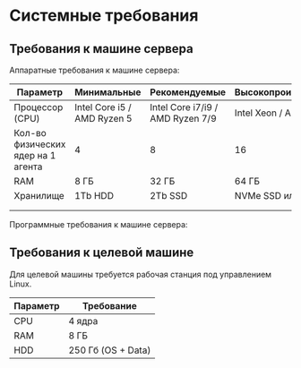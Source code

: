 # Системные требования


## Требования к машине сервера 

Аппаратные требования к машине сервера:

| Параметр         | Минимальные                    | Рекомендуемые                      | Высокопроизводительные  |
| ---------------- | ------------------------------ | ---------------------------------- | ----------------------- |
| Процессор (CPU)  | Intel Core i5 / AMD Ryzen 5    | Intel Core i7/i9 / AMD Ryzen 7/9   | Intel Xeon / AMD EPYC   |
| Кол-во физических ядер на 1 агента | 4            | 8                                  | 16                      |
| RAM               | 8 ГБ                          | 32 ГБ                              | 64 ГБ                   |
| Хранилище         | 1Tb HDD                       | 2Tb SSD                            | NVMe SSD или RAID       |
|                   |         |        |   |
|                   |         |        |   |


Программные требования к машине сервера:





## Требования к целевой машине

Для целевой машины требуется рабочая станция под управлением Linux.

| Параметр   | Требование         |  
| ---------- | ------------------ | 
| CPU        | 4 ядра             | 
| RAM        | 8 ГБ               |   
| HDD        | 250 Гб (OS + Data) |  


